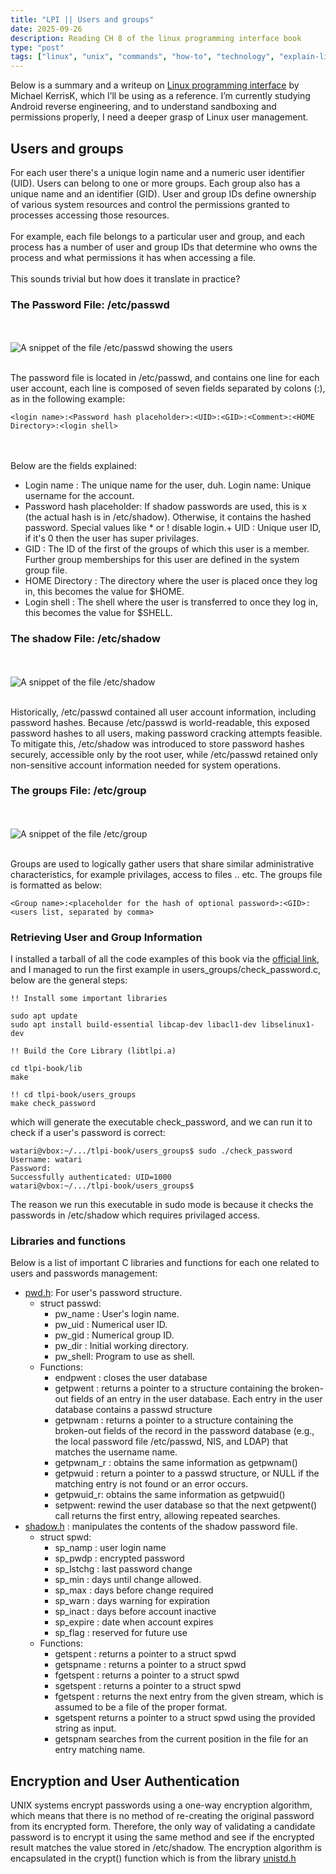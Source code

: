 ```yaml
---
title: "LPI || Users and groups"
date: 2025-09-26
description: Reading CH 8 of the linux programming interface book
type: "post"
tags: ["linux", "unix", "commands", "how-to", "technology", "explain-like-i'm-five", "hacks", "security", "LPI"]
---
```


Below is a summary and a writeup on [Linux programming interface](https://github.com/lancetw/ebook-1/blob/master/01_programming/The%20Linux%20Programming%20Interface.pdf) by Michael KerrisK, which I’ll be using as a reference. I’m currently studying Android reverse engineering, and to understand sandboxing and permissions properly, I need a deeper grasp of Linux user management.

## Users and groups

For each user there's a unique login name and a numeric user identifier (UID). Users can belong to one or more groups. Each group also has a unique name and an identifier (GID). User and group IDs define ownership of various system resources and control the permissions granted to processes accessing those resources. 
<br><br>
For example, each file belongs to a particular user and group, and each process has a number of user and group IDs that determine who owns the process and what permissions it has when accessing a file. 
<br><br>
This sounds trivial but how does it translate in practice?

### The Password File: /etc/passwd
<br><br>
![A snippet of the file /etc/passwd showing the users ](/svg/assets/etcpasswd.svg "A snippet of the file /etc/passwd showing the users")
<br><br>

The password file is located in /etc/passwd, and contains one line for each user account, each line is composed of seven fields separated by colons (:), as in the following example:

```
<login name>:<Password hash placeholder>:<UID>:<GID>:<Comment>:<HOME Directory>:<login shell>
```

<br><br>
Below are the fields explained:

+ Login name : The unique name for the user, duh.
Login name: Unique username for the account.
+ Password hash placeholder: If shadow passwords are used, this is x (the actual hash is in /etc/shadow). Otherwise, it contains the hashed password. Special values like * or ! disable login.+ UID : Unique user ID, if it's 0 then the user has super privilages.
+ GID : The ID of the first of the groups of which this user is a member. Further group memberships for this user are defined in the system group file.
+ HOME Directory : The directory where the user is placed once they log in, this becomes the value for $HOME.
+ Login shell : The shell where the user is transferred to once they log in, this becomes the value for $SHELL.

### The shadow File: /etc/shadow
<br><br>
![A snippet of the file /etc/shadow ](/images/shadow.gif "A snippet of the file /etc/shadow showing the users")
<br><br>

Historically, /etc/passwd contained all user account information, including password hashes. Because /etc/passwd is world-readable, this exposed password hashes to all users, making password cracking attempts feasible. To mitigate this, /etc/shadow was introduced to store password hashes securely, accessible only by the root user, while /etc/passwd retained only non-sensitive account information needed for system operations.

### The groups File: /etc/group
<br><br>
![A snippet of the file /etc/group ](/images/group.gif "A snippet of the file /etc/group showing the groups")
<br><br>

Groups are used to logically gather users that share similar administrative characteristics, for example privilages, access to files .. etc. The groups file is formatted as below:

```
<Group name>:<placeholder for the hash of optional password>:<GID>:<users list, separated by comma>
```

### Retrieving User and Group Information

I installed a tarball of all the code examples of this book via the [official link](https://man7.org/tlpi/code/index.html), and I managed to run the first example in users_groups/check_password.c, below are the general steps:

```
!! Install some important libraries

sudo apt update
sudo apt install build-essential libcap-dev libacl1-dev libselinux1-dev

!! Build the Core Library (libtlpi.a)

cd tlpi-book/lib
make

!! cd tlpi-book/users_groups
make check_password
```

which will generate the executable check_password, and we can run it to check if a user's password is correct:

```
watari@vbox:~/.../tlpi-book/users_groups$ sudo ./check_password 
Username: watari
Password: 
Successfully authenticated: UID=1000
watari@vbox:~/.../tlpi-book/users_groups$ 
```

The reason we run this executable in sudo mode is because it checks the passwords in /etc/shadow which requires privilaged access.

### Libraries and functions

Below is a list of important C libraries and functions for each one related to users and passwords management:

+ [pwd.h](https://www.man7.org/linux/man-pages/man0/pwd.h.0p.html): For user's password structure.
	+ struct passwd:
		+ pw_name :  User's login name.
		+ pw_uid  :  Numerical user ID.
		+ pw_gid  :  Numerical group ID.
		+ pw_dir  :  Initial working directory.
		+ pw_shell:  Program to use as shell.
	+ Functions:
		+ endpwent : closes the user database
		+ getpwent : returns a pointer to a structure containing the broken-out fields of an entry in the user database. Each entry in the user database contains a passwd structure
		+ getpwnam : returns a pointer to a structure containing the broken-out fields of the record in the password database (e.g., the local password file /etc/passwd, NIS, and LDAP) that matches the username name.
		+ getpwnam_r : obtains the same information as getpwnam() 
		+ getpwuid : return a pointer to a passwd structure, or NULL if the matching entry is not found or an error occurs.
		+ getpwuid_r: obtains the same information as getpwuid()
		+ setpwent: rewind the user database so that the next getpwent() call returns the first entry, allowing repeated        searches.
+ [shadow.h](https://www.man7.org/linux/man-pages/man3/shadow.3.html) : manipulates the contents of the shadow password file.
	+ struct spwd:
		+ sp_namp : user login name
		+ sp_pwdp : encrypted password
		+ sp_lstchg : last password change
		+ sp_min : days until change allowed.
		+ sp_max : days before change required
		+ sp_warn : days warning for expiration
		+ sp_inact : days before account inactive
		+ sp_expire : date when account expires
		+ sp_flag : reserved for future use
	+ Functions:
		+ getspent : returns a pointer to a struct spwd
		+ getspname : returns a pointer to a struct spwd
		+ fgetspent : returns a pointer to a struct spwd
		+ sgetspent : returns a pointer to a struct spwd
		+ fgetspent : returns the next entry from the given stream, which is assumed to be a file of the proper format.
        + sgetspent returns a pointer to a struct spwd using the provided string as input.  
		+ getspnam searches from the current position in the file for an entry matching name. 

## Encryption and User Authentication

UNIX systems encrypt passwords using a one-way encryption algorithm, which means that there is no method of re-creating the original password from its encrypted form. Therefore, the only way of validating a candidate password is to encrypt it using the same method and see if the encrypted result matches the value stored in /etc/shadow. The encryption algorithm is encapsulated
in the crypt() function which is from  the library [unistd.h](https://www.man7.org/linux/man-pages/man0/unistd.h.0p.html)

